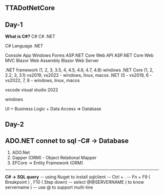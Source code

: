 ## TTADotNetCore

## Day-1
**What is C#?**
C#
C# .NET

C# Language
.NET 

Console App
Windows Forms
ASP.NET Core Web API
ASP.NET Core Web MVC
Blazor Web Assembly
Blazor Web Server

.NET framework (1, 2, 3, 3.5, 4, 4.5, 4.6, 4.7, 4.8) windows
.NET Core (1, 2, 2.2, 3, 3.1) vs2019, vs2022 - windows, linux, macos
.NET (5 - vs2019, 6 - vs2022, 7, 8 - windows, linux, macos

vscode
visual studio 2022 

windows

UI + Business Logic + Data Access => Database

## Day-2
**ADO.NET connet to sql**
-C# -> Database
---
1. ADO.Net
1. Dapper (ORM) - Object Relational Mapper
1. EFCore -> Entity Framework (ORM)

 ---
**C# -> SQL query**
-- using Nuget to install sqlclient
-- Ctrl + .
-- Fn + F9 ( Breakpoint ) , F10 ( Step down)
-- select @@SERVERNAME ( to know servername )
-- use @ to support multi-line 


